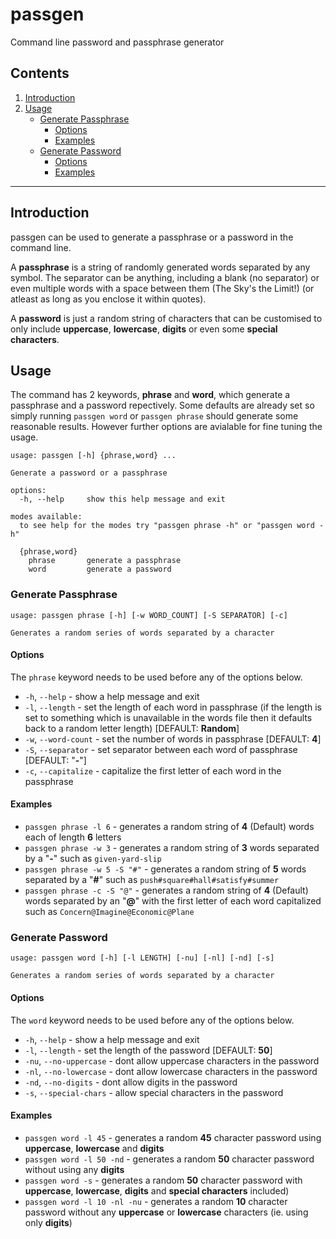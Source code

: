 # passgen
Command line password and passphrase generator 

## Contents
  1.  [Introduction](#introduction)
  2.  [Usage](#usage)
      - [Generate Passphrase](#generate-passphrase)
        - [Options](#options)
        - [Examples](#examples)
      - [Generate Password](#generate-password)
        - [Options](#options)
        - [Examples](#examples)

---

## Introduction

passgen can be used to generate a passphrase or a password in the command line.

A **passphrase** is a string of randomly generated words separated by any symbol. The separator can be anything, including a blank (no separator) or even multiple words with a space between them (The Sky's the Limit!) (or atleast as long as you enclose it within quotes). 

A **password** is just a random string of characters that can be customised to only include **uppercase**, **lowercase**, **digits** or even some **special characters**.


## Usage

The command has 2 keywords, **phrase** and **word**, which generate a passphrase and a password repectively. Some defaults are already set so simply running `passgen word` or `passgen phrase` should generate some reasonable results. However further options are avialable for fine tuning the usage.

```
usage: passgen [-h] {phrase,word} ...

Generate a password or a passphrase

options:
  -h, --help     show this help message and exit

modes available:
  to see help for the modes try "passgen phrase -h" or "passgen word -h"

  {phrase,word}
    phrase       generate a passphrase
    word         generate a password
```

  
### Generate Passphrase
```
usage: passgen phrase [-h] [-w WORD_COUNT] [-S SEPARATOR] [-c]

Generates a random series of words separated by a character
```
#### Options
The `phrase` keyword needs to be used before any of the options below.

  - `-h`, `--help` - show a help message and exit
  - `-l`, `--length` - set the length of each word in passphrase (if the length is set to something which is unavailable in the words file then it defaults back to a random letter length) [DEFAULT: **Random**]
  - `-w`, `--word-count` - set the number of words in passphrase [DEFAULT: **4**]
  - `-S`, `--separator` - set separator between each word of passphrase [DEFAULT: "**-**"]
  - `-c`, `--capitalize` - capitalize the first letter of each word in the passphrase

  
#### Examples  
  - `passgen phrase -l 6` - generates a random string of **4** (Default) words each of length **6** letters
  - `passgen phrase -w 3` - generates a random string of **3** words separated by a "**-**" such as `given-yard-slip`
  - `passgen phrase -w 5 -S "#"` - generates a random string of **5** words separated by a "**#**" such as `push#square#hall#satisfy#summer`
  - `passgen phrase -c -S "@"` - generates a random string of **4** (Default) words separated by an "**@**" with the first letter of each word capitalized such as `Concern@Imagine@Economic@Plane`

 
### Generate Password
```
usage: passgen word [-h] [-l LENGTH] [-nu] [-nl] [-nd] [-s]

Generates a random series of words separated by a character
```
#### Options
The `word` keyword needs to be used before any of the options below.

  - `-h`, `--help` - show a help message and exit
  - `-l`, `--length` - set the length of the password [DEFAULT: **50**]
  - `-nu`, `--no-uppercase` - dont allow uppercase characters in the password 
  - `-nl`, `--no-lowercase` - dont allow lowercase characters in the password 
  - `-nd`, `--no-digits` - dont allow digits in the password 
  - `-s`, `--special-chars` - allow special characters in the password 

#### Examples

  - `passgen word -l 45` - generates a random **45** character password using **uppercase**, **lowercase** and **digits** 
  - `passgen word -l 50 -nd` - generates a random **50** character password without using any **digits**
  - `passgen word -s` - generates a random **50** character password with **uppercase**, **lowercase**, **digits** and **special characters** included)
  - `passgen word -l 10 -nl -nu` - generates a random **10** character password without any **uppercase** or **lowercase** characters (ie. using only **digits**)

